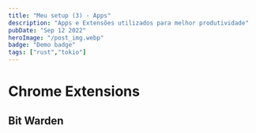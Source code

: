 ```yaml
---
title: "Meu setup (3) - Apps"
description: "Apps e Extensões utilizados para melhor produtividade"
pubDate: "Sep 12 2022"
heroImage: "/post_img.webp"
badge: "Demo badge"
tags: ["rust","tokio"]
---
```


# Chrome Extensions 

## Bit Warden